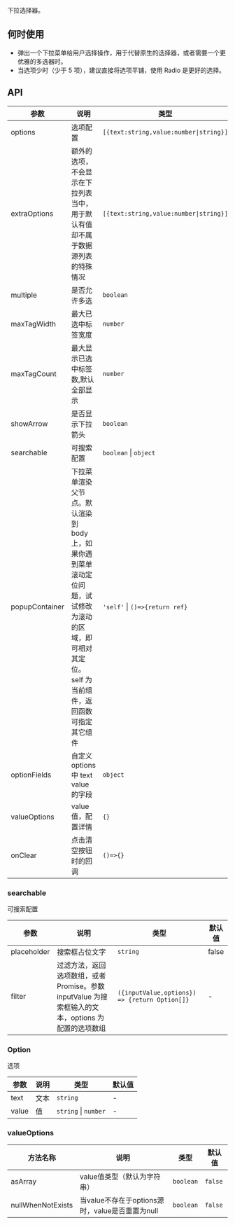 下拉选择器。

## 何时使用

- 弹出一个下拉菜单给用户选择操作，用于代替原生的选择器，或者需要一个更优雅的多选器时。
- 当选项少时（少于 5 项），建议直接将选项平铺，使用 Radio 是更好的选择。

## API

| 参数 | 说明 | 类型 | 默认值 |
| --- | --- | --- | --- |
| options | 选项配置 | `[{text:string,value:number\|string}]` | - |
| extraOptions | 额外的选项，不会显示在下拉列表当中，用于默认有值却不属于数据源列表的特殊情况 | `[{text:string,value:number\|string}]` | - |
| multiple | 是否允许多选 | `boolean` | false |
| maxTagWidth | 最大已选中标签宽度 | `number` | 120 |
| maxTagCount | 最大显示已选中标签数,默认全部显示 | `number` | -1 |
| showArrow | 是否显示下拉箭头 | `boolean` | true |
| searchable | 可搜索配置 | `boolean` \| `object` | - |
| popupContainer | 下拉菜单渲染父节点。默认渲染到 body 上，如果你遇到菜单滚动定位问题，试试修改为滚动的区域，即可相对其定位。self 为当前组件，返回函数可指定其它组件 | `'self'` \| `()=>{return ref}` | `body` |
| optionFields | 自定义 options 中 text value 的字段 | `object` | `{ text: text, value: value, }` |
| valueOptions  | value 值，配置详情                       | `{}`                   | -      |
| onClear | 点击清空按钮时的回调 | `()=>{}` | - |

### searchable

可搜索配置

| 参数 | 说明 | 类型 | 默认值 |
| --- | --- | --- | --- |
| placeholder | 搜索框占位文字 | `string` | false |
| filter | 过滤方法，返回选项数组，或者 Promise。参数 inputValue 为搜索框输入的文本，options 为配置的选项数组 | `({inputValue,options}) => {return Option[]}` | - |

### Option

选项

| 参数  | 说明 | 类型                 | 默认值 |
| ----- | ---- | -------------------- | ------ |
| text  | 文本 | `string`             | -      |
| value | 值   | `string` \| `number` | -      |

### valueOptions 

| 方法名称       | 说明                                          | 类型      | 默认值  |
| -------------- | --------------------------------------------- | --------- | ------- |
| asArray |  value值类型（默认为字符串）                            | `boolean` | `false`  |
| nullWhenNotExists   | 当value不存在于options源时，value是否重置为null   | `boolean` | `false`  | 